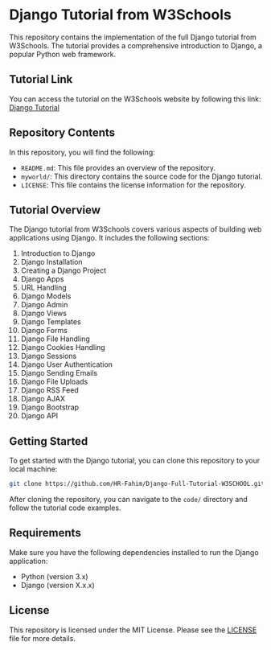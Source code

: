 # Django Tutorial from W3Schools

This repository contains the implementation of the full Django tutorial from W3Schools. The tutorial provides a comprehensive introduction to Django, a popular Python web framework.

## Tutorial Link

You can access the tutorial on the W3Schools website by following this link: [Django Tutorial](https://www.w3schools.com/django/)

## Repository Contents

In this repository, you will find the following:

- `README.md`: This file provides an overview of the repository.
- `myworld/`: This directory contains the source code for the Django tutorial.
- `LICENSE`: This file contains the license information for the repository.

## Tutorial Overview

The Django tutorial from W3Schools covers various aspects of building web applications using Django. It includes the following sections:

1. Introduction to Django
2. Django Installation
3. Creating a Django Project
4. Django Apps
5. URL Handling
6. Django Models
7. Django Admin
8. Django Views
9. Django Templates
10. Django Forms
11. Django File Handling
12. Django Cookies Handling
13. Django Sessions
14. Django User Authentication
15. Django Sending Emails
16. Django File Uploads
17. Django RSS Feed
18. Django AJAX
19. Django Bootstrap
20. Django API

## Getting Started

To get started with the Django tutorial, you can clone this repository to your local machine:

```bash
git clone https://github.com/HR-Fahim/Django-Full-Tutorial-W3SCHOOL.git
```

After cloning the repository, you can navigate to the `code/` directory and follow the tutorial code examples.

## Requirements

Make sure you have the following dependencies installed to run the Django application:

- Python (version 3.x)
- Django (version X.x.x)

## License

This repository is licensed under the MIT License. Please see the [LICENSE](LICENSE) file for more details.
